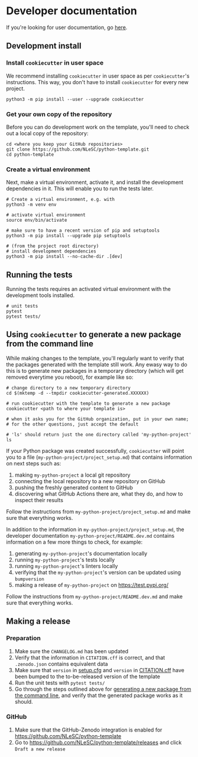 # Developer documentation

If you're looking for user documentation, go [here](README.md).

## Development install

### Install `cookiecutter` in user space

We recommend installing `cookiecutter` in user space as per `cookiecutter`'s instructions. This way, you don't have to
install `cookiecutter` for every new project.

```shell
python3 -m pip install --user --upgrade cookiecutter
```

### Get your own copy of the repository

Before you can do development work on the template, you'll need to check out a local copy of the repository:

```shell
cd <where you keep your GitHub repositories>
git clone https://github.com/NLeSC/python-template.git
cd python-template
```

### Create a virtual environment

Next, make a virtual environment, activate it, and install the development dependencies in it. This will enable you to 
run the tests later.

```shell
# Create a virtual environment, e.g. with
python3 -m venv env

# activate virtual environment
source env/bin/activate

# make sure to have a recent version of pip and setuptools
python3 -m pip install --upgrade pip setuptools

# (from the project root directory)
# install development dependencies
python3 -m pip install --no-cache-dir .[dev]
```

## Running the tests

Running the tests requires an activated virtual environment with the development tools installed.

```shell
# unit tests
pytest
pytest tests/
```

## Using `cookiecutter` to generate a new package from the command line

While making changes to the template, you'll regularly want to verify that the packages generated with the template
still work. Any ewasy way to do this is to generate new packages in a temporary directory (which will get removed
everytime you reboot), for example like so:

```shell
# change directory to a new temporary directory
cd $(mktemp -d --tmpdir cookiecutter-generated.XXXXXX)

# run cookiecutter with the template to generate a new package
cookiecutter <path to where your template is>

# when it asks you for the GitHub organization, put in your own name;
# for the other questions, just accept the default

# 'ls' should return just the one directory called 'my-python-project'
ls 
```

If your Python package was created successfully, `cookiecutter` will point you to a file
(`my-python-project/project_setup.md`) that contains information on next steps such as:

1. making `my-python-project` a local git repository
1. connecting the local repository to a new repository on GitHub
1. pushing the freshly generated content to GitHub
1. discovering what GitHub Actions there are, what they do, and how to inspect their results

Follow the instructions from `my-python-project/project_setup.md` and make sure that everything works.

In addition to the information in `my-python-project/project_setup.md`, the developer documentation
`my-python-project/README.dev.md` contains information on a few more things to check, for example:

1. generating `my-python-project`'s documentation locally
1. running `my-python-project`'s tests locally
1. running `my-python-project`'s linters locally
1. verifying that the `my-python-project`'s version can be updated using `bumpversion`
1. making a release of `my-python-project` on https://test.pypi.org/

Follow the instructions from `my-python-project/README.dev.md` and make sure that everything works.

## Making a release

### Preparation

1. Make sure the `CHANGELOG.md` has been updated
2. Verify that the information in `CITATION.cff` is correct, and that `.zenodo.json` contains equivalent data
3. Make sure that `version` in [setup.cfg](setup.cfg) and  `version` in [CITATION.cff](CITATION.cff) have been bumped to the to-be-released version of the template
4. Run the unit tests with `pytest tests/`
5. Go through the steps outlined above for [generating a new package from the command line](#using-cookiecutter-to-generate-a-new-package-from-the-command-line), and verify that the generated package works as it should.

### GitHub

1. Make sure that the GitHub-Zenodo integration is enabled for https://github.com/NLeSC/python-template
1. Go to https://github.com/NLeSC/python-template/releases and click `Draft a new release`
